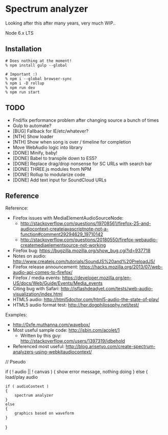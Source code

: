 # Spectrum analyzer

Looking after this after many years, very much WIP..

Node 6.x LTS

## Installation

```
# Does nothing at the moment!
% npm install gulp --global

# Important :)
% npm i --global browser-sync
% npm i -D rollup
% npm run dev
% npm run start
```

## TODO

- Fnd/fix performance problem after changing source a bunch of times
- Gulp to automate?
- [BUG] Fallback for IE/etc/whatever?
- [NTH] Show loader
- [NTH] Show when song is over / timeline for completion
- Move WebAudio logic into library
- [DONE] Minify, baby!
- [DONE] Babel to transpile down to ES5?
- [DONE] Replace drag/drop nonsense for SC URLs with search bar
- [DONE] THREE.js modules from NPM
- [DONE] Rollup to modularize code
- [DONE] Add text input for SoundCloud URLs


## Reference

Reference:

- Firefox issues with MediaElementAudioSourceNode:
    - http://stackoverflow.com/questions/19708561/firefox-25-and-audiocontext-createjavascriptnote-not-a-function#comment29294629_19710142
    - http://stackoverflow.com/questions/20180550/firefox-webaudio-createmediaelementsource-not-working
- Firefox bug: https://bugzilla.mozilla.org/show_bug.cgi?id=937718
- Notes on audio: http://www.createjs.com/tutorials/SoundJS%20and%20PreloadJS/
- Firefox release announcement: https://hacks.mozilla.org/2013/07/web-audio-api-comes-to-firefox/
- Firefox / media events: https://developer.mozilla.org/en-US/docs/Web/Guide/Events/Media_events
- Citing bug with Safari: http://isflashdeadyet.com/tests/web-audio-visualization/index.html
- HTML5 audio: http://html5doctor.com/html5-audio-the-state-of-play/
- HTML5 audio format test: http://hpr.dogphilosophy.net/test/

Examples:

- http://0xfe.muthanna.com/wavebox/
- Most useful sample code: http://jsbin.com/acolet/1
    - Written by this guy: http://stackoverflow.com/users/1397319/idbehold
- Referenced most useful: http://blog.arisetyo.com/create-spectrum-analyzers-using-webkitaudiocontext/




// Pseudo

if ( ! audio || ! canvas )
{
    show error message, nothing doing
}
else
{
    load/play audio

    if ( audioContext )
    {
        spectrum analyzer
    }
    else
    {
        graphics based on waveform
    }
}
